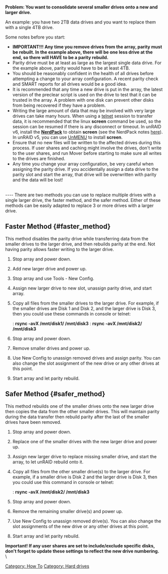 \
**Problem: You want to consolidate several smaller drives onto a new and
larger drive.**

An example: you have two 2TB data drives and you want to replace them
with a single 4TB drive.

Some notes before you start:

-   **IMPORTANT!!! Any time you remove drives from the array, parity
    must be rebuilt. In the example above, there will be one less drive
    at the end, so there will HAVE to be a parity rebuild.**
-   Parity drive must be at least as large as the largest single data
    drive. For the example above, parity would have to be at least 4TB.
-   You should be reasonably confident in the health of all drives
    before attempting a change to your array configuration. A recent
    parity check and SMART reports for all drives would be a good idea.
-   It is recommended that any time a new drive is put in the array, the
    latest version of the preclear script is used on the drive to test
    that it can be trusted in the array. A problem with one disk can
    prevent other disks from being recovered if they have a problem.
-   Writing the large amount of data that may be involved with very
    large drives can take many hours. When using a
    [telnet](telnet "wikilink") session to transfer data, it is
    recommended that the linux **screen** command be used, so the
    session can be resumed if there is any disconnect or timeout. In
    unRAID v6, install the
    **[NerdPack](http://lime-technology.com/forum/index.php?topic=37541)**
    to obtain **screen** (see the NerdPack notes
    [here](http://lime-technology.com/wiki/index.php/Upgrading_to_UnRAID_v6#Plugins)).
    In unRAID v5, you can use [UnMENU](UnRAID_Add_Ons#UnMENU "wikilink")
    to install **screen**.
-   Ensure that no new files will be written to the affected drives
    during this process. If user shares and caching might involve the
    drives, don\'t write to the user shares, and run Mover before
    starting to make sure all writes to the drives are finished.
-   Any time you change your array configuration, be very careful when
    assigning the parity drive. If you accidentally assign a data drive
    to the parity slot and start the array, that drive will be
    overwritten with parity and the data will be lost!

\
\-\-\-- There are two methods you can use to replace multiple drives
with a single larger drive, the faster method, and the safer method.
Either of these methods can be easily adapted to replace 3 or more
drives with a larger drive.

## Faster Method {#faster_method}

This method disables the parity drive while transferring data from the
smaller drives to the larger drive, and then rebuilds parity at the end.
Not having parity allows faster writing to the larger drive.

1.  Stop array and power down.
2.  Add new larger drive and power up.
3.  Stop array and use Tools - New Config.
4.  Assign new larger drive to new slot, unassign parity drive, and
    start array.
5.  Copy all files from the smaller drives to the larger drive. For
    example, if the smaller drives are Disk 1 and Disk 2, and the larger
    drive is Disk 3, then you could use these commands in console or
    telnet:

    :   **rsync -avX /mnt/disk1/ /mnt/disk3**
    :   **rsync -avX /mnt/disk2/ /mnt/disk3**
6.  Stop array and power down.
7.  Remove smaller drives and power up.
8.  Use New Config to unassign removed drives and assign parity. You can
    also change the slot assignment of the new drive or any other drives
    at this point.
9.  Start array and let parity rebuild.

## Safer Method {#safer_method}

This method rebuilds one of the smaller drives onto the new larger drive
then copies the data from the other smaller drives. This will maintain
parity during the data transfer then rebuild parity after the last of
the smaller drives have been removed.

1.  Stop array and power down.
2.  Replace one of the smaller drives with the new larger drive and
    power up.
3.  Assign new larger drive to replace missing smaller drive, and start
    the array, to let unRAID rebuild onto it.
4.  Copy all files from the other smaller drive(s) to the larger drive.
    For example, if a smaller drive is Disk 2 and the larger drive is
    Disk 3, then you could use this command in console or telnet:

    :   **rsync -avX /mnt/disk2/ /mnt/disk3**
5.  Stop array and power down.
6.  Remove the remaining smaller drive(s) and power up.
7.  Use New Config to unassign removed drive(s). You can also change the
    slot assignments of the new drive or any other drives at this point.
8.  Start array and let parity rebuild.

**Important! If any user shares are set to include/exclude specific
disks, don\'t forget to update these settings to reflect the new drive
numbering.**\
\

[Category: How To](Category:_How_To "wikilink") [Category: Hard
drives](Category:_Hard_drives "wikilink")